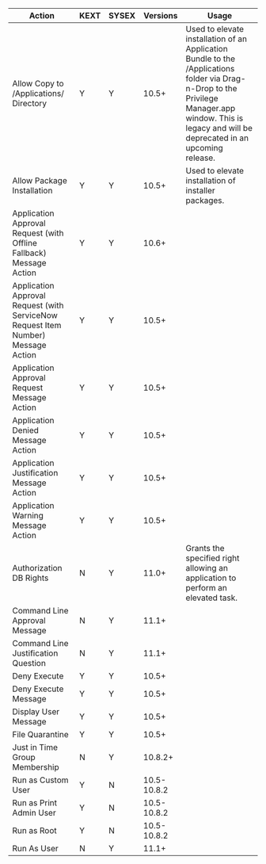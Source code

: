 | Action | KEXT | SYSEX | Versions | Usage |
| ----- | ----- | ----- | ----- | ----- |
| Allow Copy to /Applications/ Directory | Y | Y | 10.5+ | Used to elevate installation of an Application Bundle to the /Applications folder via Drag-n-Drop to the Privilege Manager.app window. This is legacy and will be deprecated in an upcoming release. |
| Allow Package Installation | Y | Y | 10.5+ | Used to elevate installation of installer packages.  |
| Application Approval Request (with Offline Fallback) Message Action| Y | Y | 10.6+ | |
| Application Approval Request (with ServiceNow Request Item Number) Message Action | Y | Y | 10.5+ | |
| ​Application Approval Request Message Action| Y | Y | 10.5+ | |
| Application Denied Message Action| Y | Y | 10.5+ | |
| Application Justification Message Action| Y | Y | 10.5+ | |
| Application Warning Message Action  | Y | Y | 10.5+ | |
| Authorization DB Rights | N | Y | 11.0+ | Grants the specified right allowing an application to perform an elevated task. |
| Command Line Approval Message | N | Y | 11.1+ | |
| Command Line Justification Question | N | Y | 11.1+ | |
| Deny Execute| Y | Y | 10.5+ | |
| Deny Execute Message | Y | Y | 10.5+ | |
| Display User Message | Y | Y | 10.5+ | |
| File Quarantine| Y | Y | 10.5+ | |
| Just in Time Group Membership | N | Y | 10.8.2+  | |
| Run as Custom User| Y | N | 10.5-10.8.2 | |
| Run as Print Admin User | Y | N | 10.5-10.8.2 | |
| Run as Root | Y | N | 10.5-10.8.2 | |
| Run As User | N | Y | 11.1+ | |
